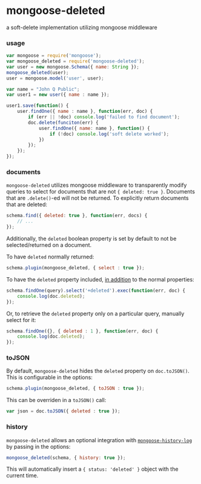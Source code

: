 # mongoose-deleted

a soft-delete implementation utilizing mongoose middleware

### usage

```javascript
var mongoose = require('mongoose');
var mongoose_deleted = require('mongoose-deleted');
var user = new mongoose.Schema({ name: String });
mongoose_deleted(user);
user = mongoose.model('user', user);

var name = "John Q Public";
var user1 = new user({ name : name });

user1.save(function() {
    user.findOne({ name : name }, function(err, doc) {
        if (err || !doc) console.log('failed to find document');
        doc.delete(funciton(err) {
            user.findOne({ name: name }, function() {
                if (!doc) console.log('soft delete worked');
            })
        });
    });
});
```

### documents

`mongoose-deleted` utilizes mongoose middleware to transparently modify queries to select for documents that are not `{ deleted: true }`. Documents that are `.delete()`-ed will not be returned. To explicitly return documents that are deleted:

```javascript
schema.find({ deleted: true }, function(err, docs) {
    // ...
});
```

Additionally, the `deleted` boolean property is set by default to not be selected/returned on a document.

To have `deleted` normally returned:

```javascript
schema.plugin(mongoose_deleted, { select : true });
```

To have the `deleted` property included, [in addition](http://mongoosejs.com/docs/api.html#query_Query-select) to the normal properties:

```javascript
schema.findOne(query).select('+deleted').exec(function(err, doc) {
    console.log(doc.deleted);
});
```

Or, to retrieve the `deleted` property only on a particular query, manually select for it:

```javascript
schema.findOne({}, { deleted : 1 }, function(err, doc) {
    console.log(doc.deleted);
});
```



### toJSON

By default, `mongoose-deleted` hides the `deleted` property on `doc.toJSON()`. This is configurable in the options:

```javascript
schema.plugin(mongoose_deleted, { toJSON : true });
```

This can be overriden in a `toJSON()` call:

```javascript
var json = doc.toJSON({ deleted : true });
```


### history

`mongoose-deleted` allows an optional integration with [`mongoose-history-log`](https://www.npmjs.com/package/mongoose-history-log) by passing in the options:

```javascript
mongoose_deleted(schema, { history: true });
```

This will automatically insert a `{ status: 'deleted' }` object with the current time.